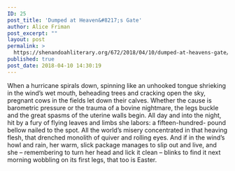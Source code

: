 ```yaml
---
ID: 25
post_title: 'Dumped at Heaven&#8217;s Gate'
author: Alice Friman
post_excerpt: ""
layout: post
permalink: >
  https://shenandoahliterary.org/672/2018/04/10/dumped-at-heavens-gate/
published: true
post_date: 2018-04-10 14:30:19
---
```

When a hurricane spirals down, spinning like an unhooked tongue shrieking in the wind’s wet mouth, beheading trees and cracking open the sky, pregnant cows in the fields let down their calves. Whether the cause is barometric pressure or the trauma of a bovine nightmare, the legs buckle and the great spasms of the uterine walls begin. All day and into the night, hit by a fury of flying leaves and limbs she labors: a fifteen-hundred- pound bellow nailed to the spot. All the world’s misery concentrated in that heaving flesh, that drenched monolith of quiver and rolling eyes. And if in the wind’s howl and rain, her warm, slick package manages to slip out and live, and she – remembering to turn her head and lick it clean – blinks to find it next morning wobbling on its first legs, that too is Easter.